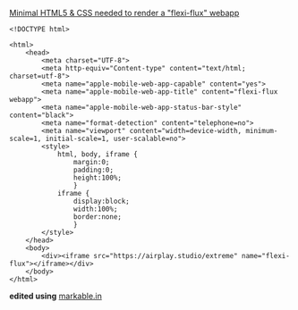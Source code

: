 [Minimal HTML5 & CSS needed to render a "flexi-flux" webapp](http://bright-spark.github.io/flexi-flux-webapp)

```
<!DOCTYPE html>

<html>
    <head>
        <meta charset="UTF-8">
        <meta http-equiv="Content-type" content="text/html; charset=utf-8">
        <meta name="apple-mobile-web-app-capable" content="yes">
        <meta name="apple-mobile-web-app-title" content="flexi-flux webapp">
        <meta name="apple-mobile-web-app-status-bar-style" content="black">
        <meta name="format-detection" content="telephone=no">
        <meta name="viewport" content="width=device-width, minimum-scale=1, initial-scale=1, user-scalable=no">
        <style>
            html, body, iframe {
                margin:0;
                padding:0;
                height:100%;
                }
            iframe {
                display:block;
                width:100%;
                border:none;
                }
        </style>
    </head>
    <body>
        <div><iframe src="https://airplay.studio/extreme" name="flexi-flux"></iframe></div>
    </body>
</html>
```

**edited using** [markable.in](https://markable.in/editor/)
